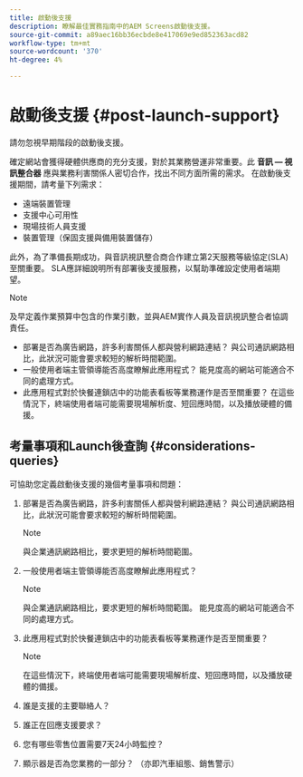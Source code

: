 ```yaml
---
title: 啟動後支援
description: 瞭解最佳實務指南中的AEM Screens啟動後支援。
source-git-commit: a89aec16bb36ecbde8e417069e9ed852363acd82
workflow-type: tm+mt
source-wordcount: '370'
ht-degree: 4%

---
```



# 啟動後支援 {#post-launch-support}

請勿忽視早期階段的啟動後支援。

確定網站會獲得硬體供應商的充分支援，對於其業務營運非常重要。此 **音訊 — 視訊整合器** 應與業務利害關係人密切合作，找出不同方面所需的需求。
在啟動後支援期間，請考量下列需求：

* 遠端裝置管理
* 支援中心可用性
* 現場技術人員支援
* 裝置管理（保固支援與備用裝置儲存）

此外，為了準備長期成功，與音訊視訊整合商合作建立第2天服務等級協定(SLA)至關重要。 SLA應詳細說明所有部署後支援服務，以幫助準確設定使用者端期望。

>[!NOTE]
>
>及早定義作業預算中包含的作業引數，並與AEM實作人員及音訊視訊整合者協調責任。
>
>* 部署是否為廣告網路，許多利害關係人都與營利網路連結？ 與公司通訊網路相比，此狀況可能會要求較短的解析時間範圍。
>* 一般使用者端主管領導能否高度瞭解此應用程式？ 能見度高的網站可能適合不同的處理方式。
>* 此應用程式對於快餐連鎖店中的功能表看板等業務運作是否至關重要？ 在這些情況下，終端使用者端可能需要現場解析度、短回應時間，以及播放硬體的備援。

## 考量事項和Launch後查詢 {#considerations-queries}

可協助您定義啟動後支援的幾個考量事項和問題：

1. 部署是否為廣告網路，許多利害關係人都與營利網路連結？ 與公司通訊網路相比，此狀況可能會要求較短的解析時間範圍。
 
   >[!NOTE]
   >
   >與企業通訊網路相比，要求更短的解析時間範圍。

1. 一般使用者端主管領導能否高度瞭解此應用程式？

   >[!NOTE]
   >
   >與企業通訊網路相比，要求更短的解析時間範圍。 能見度高的網站可能適合不同的處理方式。

1. 此應用程式對於快餐連鎖店中的功能表看板等業務運作是否至關重要？

   >[!NOTE]
   >
   >在這些情況下，終端使用者端可能需要現場解析度、短回應時間，以及播放硬體的備援。

1. 誰是支援的主要聯絡人？

1. 誰正在回應支援要求？

1. 您有哪些零售位置需要7天24小時監控？

1. 顯示器是否為您業務的一部分？ （亦即汽車組態、銷售警示）
